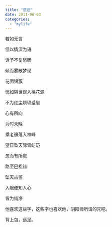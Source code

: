 ```yaml
---
title: "遗迹"
date: 2011-06-03
categories: 
  - "mylife"
---
```


若如无言

但以情深为语

诉予不复愁肠

倾而雾散梦现

花团锦簇

恍如隔世误入桃花源

不为红尘烦琐蹙眉

心有所向

为时未晚

乘老骥落入神峰

望日坠天际雪皑皑

忽而有所觉

路至巴松错

坠天古鉴

入眼便知人心

皆为纯净

他喜欢这些字，这些字也喜欢他，阴阳师所谓的咒吧。

背上包，远足。
